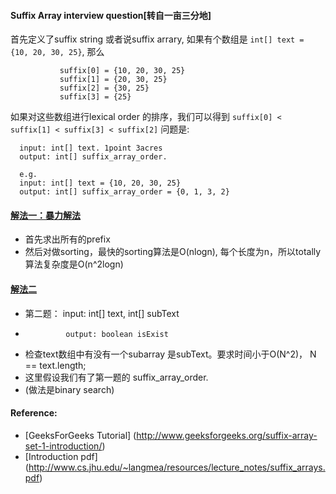 #### Suffix Array interview question[转自一亩三分地]
首先定义了suffix string 或者说suffix arrary, 如果有个数组是 ```int[] text = {10, 20, 30, 25}```, 那么   
```
           suffix[0] = {10, 20, 30, 25}
           suffix[1] = {20, 30, 25}
           suffix[2] = {30, 25}
           suffix[3] = {25}
```
如果对这些数组进行lexical order 的排序，我们可以得到 ```suffix[0] < suffix[1] < suffix[3] < suffix[2]``` 问题是:
```     
  input: int[] text. 1point 3acres 
  output: int[] suffix_array_order. 

  e.g.
  input: int[] text = {10, 20, 30, 25}
  output: int[] suffix_array_order = {0, 1, 3, 2}
```

#### [解法一：暴力解法](http://www.geeksforgeeks.org/suffix-array-set-1-introduction/)
* 首先求出所有的prefix
* 然后对做sorting，最快的sorting算法是O(nlogn), 每个长度为n，所以totally 算法复杂度是O(n^2logn)

#### [解法二](http://algorithmsandme.com/2015/01/suffix-array/)






* 第二题： input:  int[] text, int[] subText
*              output: boolean isExist
* 检查text数组中有没有一个subarray 是subText。要求时间小于O(N^2)， N == text.length;
* 这里假设我们有了第一题的 suffix_array_order.
* (做法是binary search)



#### Reference:
* [GeeksForGeeks Tutorial] (http://www.geeksforgeeks.org/suffix-array-set-1-introduction/)
* [Introduction pdf] (http://www.cs.jhu.edu/~langmea/resources/lecture_notes/suffix_arrays.pdf)
